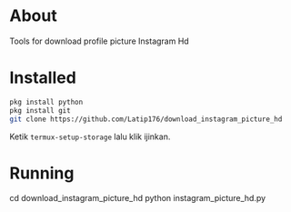 # About
Tools for download profile picture Instagram Hd
# Installed
```BASH
pkg install python
pkg install git
git clone https://github.com/Latip176/download_instagram_picture_hd
```
Ketik ```termux-setup-storage``` lalu klik ijinkan.
# Running
cd download_instagram_picture_hd
python instagram_picture_hd.py
